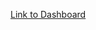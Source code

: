[Link to Dashboard](https://app.powerbi.com/groups/me/reports/fa37a556-86e7-488b-9f2d-3e3bf2ae68e4/ReportSection)
